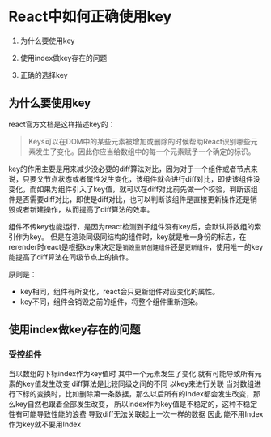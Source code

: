 # React中如何正确使用key

1. 为什么要使用key

2. 使用index做key存在的问题

3. 正确的选择key

## 为什么要使用key

react官方文档是这样描述key的：  

> Keys可以在DOM中的某些元素被增加或删除的时候帮助React识别哪些元素发生了变化。因此你应当给数组中的每一个元素赋予一个确定的标识。  

key的作用主要是用来减少没必要的diff算法对比，因为对于一个组件或者节点来说，只要父节点状态或者属性发生变化，该组件就会进行diff对比，即使该组件没变化，而如果为组件引入了key值，就可以在diff对比前先做一个校验，判断该组件是否需要diff对比，即使是diff对比，也可以判断该组件是直接更新操作还是销毁或者新建操作，从而提高了diff算法的效率。  

组件不传key也能运行，是因为react检测到子组件没有key后，会默认将数组的索引作为key。
但是在渲染同级同结构的组件时，key就是唯一身份的标志，在rerender时react是根据key来决定是`销毁重新创建组件`还是`更新组件`，使用唯一的key能提高了diff算法在同级节点上的操作。

原则是：  
- key相同，组件有所变化，react会只更新组件对应变化的属性。
- key不同，组件会销毁之前的组件，将整个组件重新渲染。



## 使用index做key存在的问题

### 受控组件

当以数组的下标index作为key值时 其中一个元素发生了变化 就有可能导致所有元素的key值发生改变 diff算法是比较同级之间的不同 以key来进行关联 当对数组进行下标的变换时，比如删除第一条数据，那么以后所有的Index都会发生改变，那么key自然也跟着全部发生改变， 所以index作为key值是不稳定的，这种不稳定性有可能导致性能的浪费 导致diff无法关联起上一次一样的数据 因此 能不用Index作为key就不要用Index
